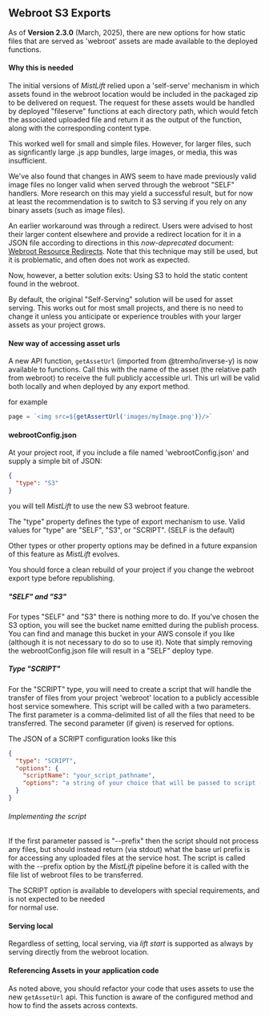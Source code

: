 
## Webroot S3 Exports

As of __Version 2.3.0__ (March, 2025), there are new options for how static files that are
served as 'webroot' assets are made available to the deployed functions.

#### Why this is needed
The initial versions of _MistLift_ relied upon a 'self-serve' mechanism in which assets found
in the webroot location would be included in the packaged zip to be delivered on request.
The request for these assets would be handled by deployed "fileserve" functions at each directory
path, which would fetch the associated uploaded file and return it as the output of the function,
along with the corresponding content type.

This worked well for small and simple files.  However, for larger files, such as signficantly
large .js app bundles, large images, or media, this was insufficient.

We've also found that changes in AWS seem to have made previously valid image files
no longer valid when served through the webroot "SELF" handlers.  More research on this may
yield a successful result, but for now at least the recommendation is to switch to S3 serving
if you rely on any binary assets (such as image files).

An earlier workaround was through a redirect.  Users were advised to host their larger content
elsewhere and provide a redirect location for it in a JSON file according to directions
in this _now-deprecated_ document: [Webroot Resource Redirects](./Webroot%20Resource%20Redirects.md).
Note that this technique may still be used, but it is problematic, and often does not work as expected.

Now, however, a better solution exits: Using S3 to hold the static content found in the webroot.

By default, the original "Self-Serving" solution will be used for asset serving.
This works out for most small projects, and there is no need to change it unless you
anticipate or experience troubles with your larger assets as  your project grows.

#### New way of accessing asset urls
A new API function, `getAssetUrl` (imported from @tremho/inverse-y) is now available to
functions. Call this with the name of the asset (the relative path from webroot) to
receive the full publicly accessible url. This url will be valid both locally and
when deployed by any export method.

for example
```javascript
page = `<img src=${getAssertUrl('images/myImage.png')}/>`
```

#### webrootConfig.json

At your project root, if you include a file named 'webrootConfig.json' and supply
a simple bit of JSON:
```json
{
  "type": "S3"
}
```
you will tell _MistLift_ to use the new S3 webroot feature.

The "type" property defines the type of export mechanism to use.
Valid values for "type" are "SELF", "S3", or "SCRIPT".  (SELF is the default)

Other types or other property options may be defined in a future expansion of this feature as
_MistLift_ evolves.

You should force a clean rebuild of your project if you change the webroot export type before
republishing.

##### "SELF" and "S3"
For types "SELF" and "S3" there is nothing more to do. If you've chosen the S3 option, you 
will see the bucket name emitted during the publish process. You can find and manage this
bucket in your AWS console if you like (although it is not necessary to do so to use it).
Note that simply removing the webrootConfig.json file will result in a "SELF" deploy type.

##### Type "SCRIPT"
For the "SCRIPT" type, you will need to create a script that will handle the transfer of
files from your project 'webroot' location to a publicly accessible host service somewhere.
This script will be called with a two parameters.  The first parameter is a comma-delimited list of
all the files that need to be transferred.  The second parameter (if given) is reserved for options.

The JSON of a SCRIPT configuration looks like this
```json
{
  "type": "SCRIPT",
  "options": {
    "scriptName": "your_script_pathname",
    "options": "a string of your choice that will be passed to script (second parameter)"
  }
}
```

###### Implementing the script
If the first parameter passed is "--prefix" then the script should not process any files, but should
instead return (via stdout) what the base url prefix is for accessing any uploaded files at the service host.
The script is called with the --prefix option by the _MistLift_ pipeline before it is called
with the file list of webroot files to be transferred.

The SCRIPT option is available to developers with special requirements, and is not expected to be needed  
for normal use.

#### Serving local
Regardless of setting, local serving, via _lift start_ is supported as always by serving directly from the webroot location.

#### Referencing Assets in your application code
As noted above, you should refactor your code that uses assets to use the new
`getAssetUrl` api.  This function is aware of the configured method and how to find
the assets across contexts.






